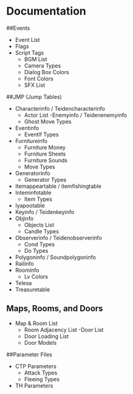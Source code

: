 # Documentation

##Events
- Event List
- Flags
- Script Tags
	- BGM List
	- Camera Types
	- Dialog Box Colors
	- Font Colors
	- SFX List

##JMP (Jump Tables)
- Characterinfo / Teidencharacterinfo
	- Actor List
-Enemyinfo / Teidenenemyinfo
	- Ghost Move Types
- Eventinfo
	- EventIf Types
- Furnitureinfo
	- Furniture Money
	- Furniture Sheets
	- Furniture Sounds
	- Move Types
- Generatorinfo
	- Generator Types
- Itemappeartable / itemfishingtable
- Inteminfotable
	- Item Types
- Iyapootable
- Keyinfo / Teidenkeyinfo
- Objinfo
	- Objects List
	- Candle Types
- Observerinfo / Teidenobserverinfo
	- Cond Types
	- Do Types
- Polygoninfo / Soundpolygoninfo
- Railinfo
- Roominfo
	- Lv Colors
- Telesa
- Treasuretable

## Maps, Rooms, and Doors
- Map & Room List
	- Room Adjacency List
-Door List
	- Door Loading List
	- Door Models

##Parameter Files
- CTP Parameters
	- Attack Types
	- Fleeing Types
- TH Parameters
